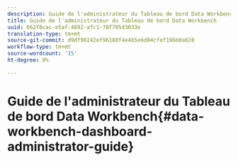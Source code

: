 ```yaml
---
description: Guide de l'administrateur du Tableau de bord Data Workbench
title: Guide de l'administrateur du Tableau de bord Data Workbench
uuid: 662f8cac-e5af-4892-afc1-78f705d3033e
translation-type: tm+mt
source-git-commit: d9df90242ef96188f4e4b5e6d04cfef196b0a628
workflow-type: tm+mt
source-wordcount: '15'
ht-degree: 0%

---
```



# Guide de l&#39;administrateur du Tableau de bord Data Workbench{#data-workbench-dashboard-administrator-guide}

